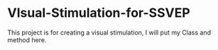 # VIsual-Stimulation-for-SSVEP
This project is for creating a visual stimulation, I will put my Class and  method here.
